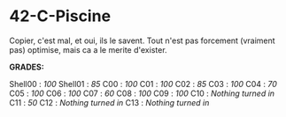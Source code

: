 # 42-C-Piscine

Copier, c'est mal, et oui, ils le savent.
Tout n'est pas forcement (vraiment pas) optimise, mais ca a le merite d'exister.

__GRADES:__

Shell00 : _100_
Shell01 : _85_
C00 : _100_
C01 : _100_
C02 : _85_
C03 : _100_
C04 : _70_
C05 : _100_
C06 : _100_
C07 : _60_
C08 : _100_
C09 : _100_
C10 : _Nothing turned in_
C11 : _50_
C12 : _Nothing turned in_
C13 : _Nothing turned in_
